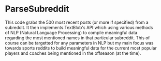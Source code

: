 # ParseSubreddit
This code grabs the 500 most recent posts (or more if specified) from a subreddit. It then implements TextBlob's API which using various methods of NLP (Natural Language Processing) to compile meaningful data regarding the most mentioned names in that particular subreddit. This of course can be targetted for any parameters in NLP but my main focus was towards sports reddits to build meaningful data for the current most popular players and coaches being mentioned in the offseason (at the time).
